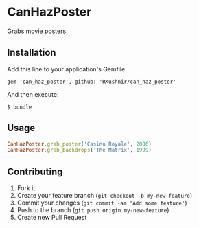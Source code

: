 # CanHazPoster

Grabs movie posters

## Installation

Add this line to your application's Gemfile:

    gem 'can_haz_poster', github: 'RKushnir/can_haz_poster'

And then execute:

    $ bundle

## Usage

```ruby
CanHazPoster.grab_poster('Casino Royale', 2006)
CanHazPoster.grab_backdrops('The Matrix', 1999)
```

## Contributing

1. Fork it
2. Create your feature branch (`git checkout -b my-new-feature`)
3. Commit your changes (`git commit -am 'Add some feature'`)
4. Push to the branch (`git push origin my-new-feature`)
5. Create new Pull Request
